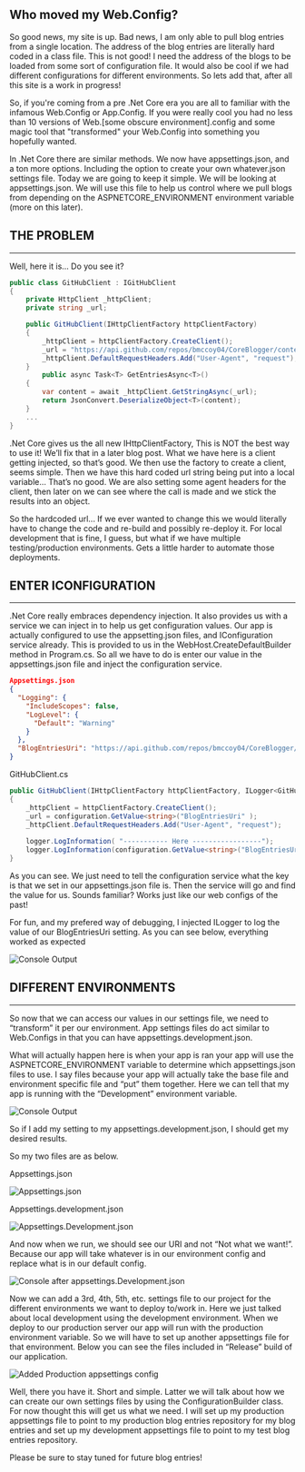 
<!---
    ::::
    ::  Author: Bryan McCoy
    ::  Title: Who moved my Web.Config?
    ::  Date: 1/20/2019
    ::  Tags: How to, Configuration, .Net Core
    ::  Live: Yes
    ::::
--->

## Who moved my Web.Config?

So good news, my site is up.  Bad news, I am only able to pull blog entries from a single location.  The address of the blog entries are literally hard coded in a class file.  This is not good!  I need the address of the blogs to be loaded from some sort of configuration file.  It would also be cool if we had different configurations for different environments.  So lets add that, after all this site is a work in progress!

So, if you're coming from a pre .Net Core era you are all to familiar with the infamous Web.Config or App.Config.  If you were really cool you had no less than 10 versions of Web.[some obscure environment].config and some magic tool that "transformed" your Web.Config into something you hopefully wanted.  

In .Net Core there are similar methods.  We now have appsettings.json, and a ton more options.  Including the option to create your own whatever.json settings file.  Today we are going to keep it simple.  We will be looking at appsettings.json.  We will use this file to help us control where we pull blogs from depending on the ASPNETCORE_ENVIRONMENT environment variable (more on this later). 

## THE PROBLEM
---
Well, here it is… Do you see it?
``` c#
public class GitHubClient : IGitHubClient
{
    private HttpClient _httpClient;
    private string _url;

    public GitHubClient(IHttpClientFactory httpClientFactory)
    {
        _httpClient = httpClientFactory.CreateClient();
        _url = "https://api.github.com/repos/bmccoy04/CoreBlogger/contents/BlogEntries/"; 
        _httpClient.DefaultRequestHeaders.Add("User-Agent", "request");
    }
        public async Task<T> GetEntriesAsync<T>()
    {
        var content = await _httpClient.GetStringAsync(_url);                
        return JsonConvert.DeserializeObject<T>(content);
    }
    ...
}
```

.Net Core gives us the all new IHttpClientFactory,  This is NOT the best way to use it! We’ll fix that in a later blog post.  What we have here is a client getting injected, so that’s good.  We then use the factory to create a client, seems simple.  Then we have this hard coded url string being put into a local variable... That’s no good.  We are also setting some agent headers for the client, then later on we can see where the call is made and we stick the results into an object.

So the hardcoded url... If we ever wanted to change this we would literally have to change the code and re-build and possibly re-deploy it.  For local development that is fine, I guess, but what if we have multiple testing/production environments.  Gets a little harder to automate those deployments.

## ENTER ICONFIGURATION
---
.Net Core really embraces dependency injection.  It also provides us with a service we can inject in to help us get configuration values.  Our app is actually configured to use the appsetting.json files, and IConfiguration service already.  This is provided to us in the WebHost.CreateDefaultBuilder method in Program.cs.  So all we have to do is enter our value in the appsettings.json file and inject the configuration service.

``` json
Appsettings.json
{
  "Logging": {
    "IncludeScopes": false,
    "LogLevel": {
      "Default": "Warning"
    }
  },
  "BlogEntriesUri": "https://api.github.com/repos/bmccoy04/CoreBlogger/contents/BlogEntries/"
}
```

GitHubClient.cs

``` c#
public GitHubClient(IHttpClientFactory httpClientFactory, ILogger<GitHubClient> logger, IConfiguration configuration)
{
    _httpClient = httpClientFactory.CreateClient();
    _url = configuration.GetValue<string>("BlogEntriesUri" );
    _httpClient.DefaultRequestHeaders.Add("User-Agent", "request");
    
    logger.LogInformation( "----------- Here -----------------");
    logger.LogInformation(configuration.GetValue<string>("BlogEntriesUri"));
}
```


As you can see.  We just need to tell the configuration service what the key is that we set in our appsettings.json file is.  Then the service will go and find the value for us.  Sounds familiar?  Works just like our web configs of the past!

For fun, and my prefered way of debugging, I injected ILogger<GitHubClient> to log the value of our BlogEntriesUri setting. As you can see below, everything worked as expected

![Console Output](https://i.imgur.com/8B0jhCd.pnghttps://imgur.com/8B0jhCd)

## DIFFERENT ENVIRONMENTS
---
So now that we can access our values in our settings file, we need to “transform” it per our environment.  App settings files do act similar to Web.Configs in that you can have appsettings.development.json.

What will actually happen here is when your app is ran your app will use the ASPNETCORE_ENVIRONMENT variable to determine which appsettings.json files to use.  I say files because your app will actually take the base file and environment specific file and “put” them together.  Here we can tell that my app is running with the “Development” environment variable. 

![Console Output](https://i.imgur.com/bH77H03.png)



So if I add my setting to my appsettings.development.json, I should get my desired results.

So my two files are as below.

Appsettings.json

![Appsettings.json](https://i.imgur.com/3uHFmFj.png)

Appsettings.development.json

![Appsettings.Development.json](https://i.imgur.com/2PPGkdd.png)

And now when we run, we should see our URI and not “Not what we want!”.  Because our app will take whatever is in our environment config and replace what is in our default config.

![Console after appsettings.Development.json](https://i.imgur.com/5BluWR1.png)

Now we can add a 3rd, 4th, 5th, etc. settings file to our project for the different environments we want to deploy to/work in.  Here we just talked about local development using the development environment.  When we deploy to our production server our app will run with the production environment variable.  So we will have to set up another appsettings file for that environment.  Below you can see the files included in “Release” build of our application.  

![Added Production appsettings config](https://i.imgur.com/qyjxlPU.png)

Well, there you have it.  Short and simple. Latter we will talk about how we can create our own settings files by using the ConfigurationBuilder class.  For now thought this will get us what we need.  I will set up my production appsettings file to point to my production blog entries repository for my blog entries and set up my development appsettings file to point to my test blog entries repository.

Please be sure to stay tuned for future blog entries!
